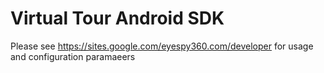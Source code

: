 # Virtual Tour Android SDK

Please see https://sites.google.com/eyespy360.com/developer for usage and configuration paramaeers 

